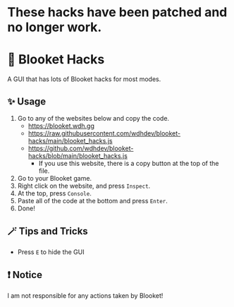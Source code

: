 # These hacks have been patched and no longer work.

# 📜 Blooket Hacks
A GUI that has lots of Blooket hacks for most modes.

## ✨ Usage
1. Go to any of the websites below and copy the code.
    - https://blooket.wdh.gg
    - https://raw.githubusercontent.com/wdhdev/blooket-hacks/main/blooket_hacks.js
    - https://github.com/wdhdev/blooket-hacks/blob/main/blooket_hacks.js
      - If you use this website, there is a copy button at the top of the file.
2. Go to your Blooket game.
3. Right click on the website, and press `Inspect`.
4. At the top, press `Console`.
5. Paste all of the code at the bottom and press `Enter`.
6. Done!

## 🪄 Tips and Tricks
- Press `E` to hide the GUI

## ❗ Notice
I am not responsible for any actions taken by Blooket!
